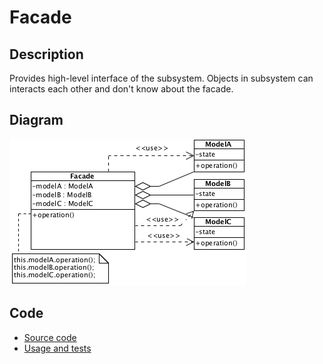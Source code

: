 # Facade

## Description

Provides high-level interface of the subsystem. Objects in subsystem can interacts each other and don't know about the facade.

## Diagram

![Facade](facade.png)

## Code

* [Source code](facade.js)
* [Usage and tests](./../../test/facade-tests.js)